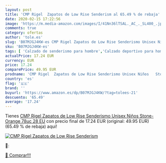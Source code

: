 ```yaml
---
layout: post
title: 'CMP Rigel  Zapatos de Low Rise Senderism al 65.49 % de rebaja'
date: 2020-02-15 17:22:56
image: 'https://m.media-amazon.com/images/I/41Nn36lTSAL._AC_._SL400_.jpg'
comments: true
category: ofertas
author: 'tole.es'
slug: 'B07MJGJ4KW-es CMP Rigel Zapatos de Low Rise Senderismo Unisex Niños...'
sku: 'B07MJGJ4KW-es'
tags: [ 'Calzado de senderismo para hombre','Calzado deportivo para hombre','Chanclas y sandalias de piscina para hombre','Zapatillas de senderismo para hombre','Zapatillas y calzado deportivo para hombre','Zapatos','Zapatos para hombre','Zapatos y complementos','zapatos', ]
actualPrice: 17.24 EUR
currency: EUR
price: 17.24
comparePrice: 49.95 EUR
prodname: 'CMP Rigel  Zapatos de Low Rise Senderismo Unisex Niños   Stone-Orange 78uc   28 EU'
country: 'es'
flag: '🇪🇸'
brand: ''
buyurl: 'https://www.amazon.es/dp/B07MJGJ4KW/?tag=tolees-21'
descuento: '65.49'
average: '17.24'
---
```


Tienes [CMP Rigel  Zapatos de Low Rise Senderismo Unisex Niños   Stone-Orange 78uc   28 EU](https://www.amazon.es/dp/B07MJGJ4KW/?tag=tolees-21) con precio final de  17.24 EUR (original: 49.95 EUR) (65.49 %  de rebaja) aqui!

[![CMP Rigel  Zapatos de Low Rise Senderism](https://m.media-amazon.com/images/I/41Nn36lTSAL._AC_._SL400_.jpg)](https://www.amazon.es/dp/B07MJGJ4KW/?tag=tolees-21)

🔎:


[🛒 Comprar!!!](https://www.amazon.es/dp/B07MJGJ4KW/?tag=tolees-21)
